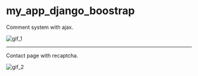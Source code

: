 # my_app_django_boostrap

Comment system with ajax.

![gif_1](https://thumbs.gfycat.com/HarmfulPhonyHuia-size_restricted.gif)

___________________

Contact page with recaptcha.

![gif_2](https://thumbs.gfycat.com/FixedRareLadybird-size_restricted.gif)
